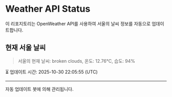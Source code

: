 
# Weather API Status

이 리포지토리는 OpenWeather API를 사용하여 서울의 날씨 정보를 자동으로 업데이트합니다.

## 현재 서울 날씨
> 서울의 현재 날씨: broken clouds, 온도: 12.76°C, 습도: 94%

⏳ 업데이트 시간: 2025-10-30 22:05:55 (UTC)

---
자동 업데이트 봇에 의해 관리됩니다.

